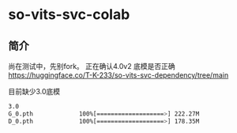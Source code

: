 # so-vits-svc-colab

## 简介
尚在测试中，先别fork。
正在确认4.0v2 底模是否正确 https://huggingface.co/T-K-233/so-vits-svc-dependency/tree/main

目前缺少3.0底模            
```bash
3.0
G_0.pth             100%[===================>] 222.27M          
D_0.pth             100%[===================>] 178.35M 
```
